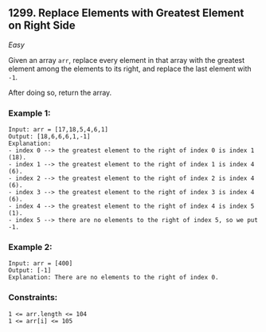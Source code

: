 ## 1299. Replace Elements with Greatest Element on Right Side
_Easy_

Given an array `arr`, replace every element in that array with the greatest element among the elements to its right, and replace the last element with `-1`.

After doing so, return the array.
 

### Example 1:
```
Input: arr = [17,18,5,4,6,1]
Output: [18,6,6,6,1,-1]
Explanation: 
- index 0 --> the greatest element to the right of index 0 is index 1 (18).
- index 1 --> the greatest element to the right of index 1 is index 4 (6).
- index 2 --> the greatest element to the right of index 2 is index 4 (6).
- index 3 --> the greatest element to the right of index 3 is index 4 (6).
- index 4 --> the greatest element to the right of index 4 is index 5 (1).
- index 5 --> there are no elements to the right of index 5, so we put -1.
```

### Example 2:
```
Input: arr = [400]
Output: [-1]
Explanation: There are no elements to the right of index 0.
```

### Constraints:
```
1 <= arr.length <= 104
1 <= arr[i] <= 105
```